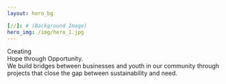 ```yaml
---
layout: hero_bg

[//]: # (Background Image)
hero_img: /img/hero_1.jpg
---
```


<div class="frow direction-column wrap_my_slide_primary">
    <div class="headline1">
        Creating <br/>
        Hope through Opportunity.
    </div>
    <div class="headline2">
        <span class="red_span">We</span> build bridges between businesses and youth in our <span class="red_span">community</span> through <span class="red_span">projects</span> that close the gap between sustainability and need.
    </div>
</div>
